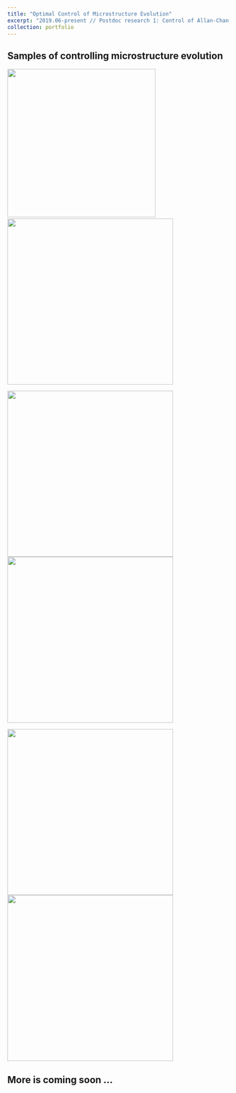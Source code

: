 ```yaml
---
title: "Optimal Control of Microstructure Evolution"
excerpt: "2019.06-present // Postdoc research 1: Control of Allan-Chan equation and Cahn-Hilliard equation by coupling phase-field models with reinforcement learning algorithms"
collection: portfolio
---
```


## Samples of controlling microstructure evolution

​     <img src="https://maozirui.github.io/images/control1.gif" width="335"/><img src="https://maozirui.github.io/images/control2.gif" width="375"/>         

<img src="https://maozirui.github.io/images/control3.gif" width="375"/><img src="https://maozirui.github.io/images/control4.gif" width="375"/>

<img src="https://maozirui.github.io/images/control5.gif" width="375"/><img src="https://maozirui.github.io/images/control6.gif" width="375"/>





## More is coming soon ...  



